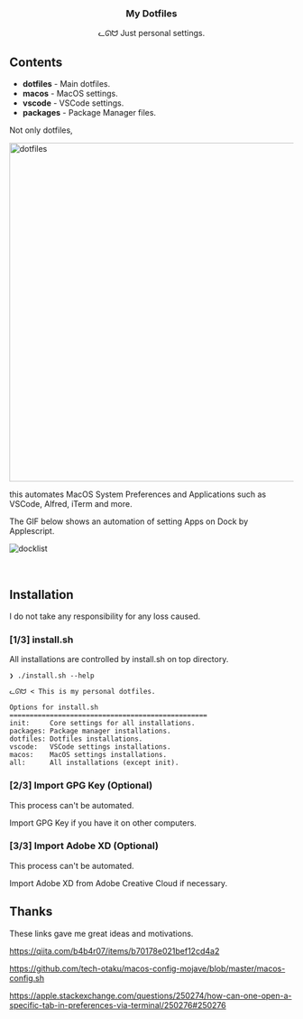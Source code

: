 <h3 align="center">My Dotfiles</h3>
<p align="center">ᓚᘏᗢ Just personal settings.</p>

## Contents

* **dotfiles** - Main dotfiles.
* **macos**    - MacOS settings.
* **vscode**   - VSCode settings.
* **packages** - Package Manager files.

Not only dotfiles,

<img width="600" alt="dotfiles" src="https://user-images.githubusercontent.com/41639488/76142716-89785a80-60b3-11ea-9e0a-d8f2a00025a1.png">

this automates MacOS System Preferences and Applications such as VSCode, Alfred, iTerm and more.

The GIF below shows an automation of setting Apps on Dock by Applescript.

![docklist](https://user-images.githubusercontent.com/41639488/76142705-664dab00-60b3-11ea-9057-db185eaa20fc.gif)

<br />

## Installation
I do not take any responsibility for any loss caused.

### [1/3] install.sh
All installations are controlled by install.sh on top directory.

```
❯ ./install.sh --help

ᓚᘏᗢ < This is my personal dotfiles.

Options for install.sh
=================================================
init:     Core settings for all installations.
packages: Package manager installations.
dotfiles: Dotfiles installations.
vscode:   VSCode settings installations.
macos:    MacOS settings installations.
all:      All installations (except init).
```

### [2/3] Import GPG Key (Optional)
This process can't be automated.

Import GPG Key if you have it on other computers.

### [3/3] Import Adobe XD (Optional)
This process can't be automated.

Import Adobe XD from Adobe Creative Cloud if necessary.

## Thanks
These links gave me great ideas and motivations.

https://qiita.com/b4b4r07/items/b70178e021bef12cd4a2

https://github.com/tech-otaku/macos-config-mojave/blob/master/macos-config.sh

https://apple.stackexchange.com/questions/250274/how-can-one-open-a-specific-tab-in-preferences-via-terminal/250276#250276
